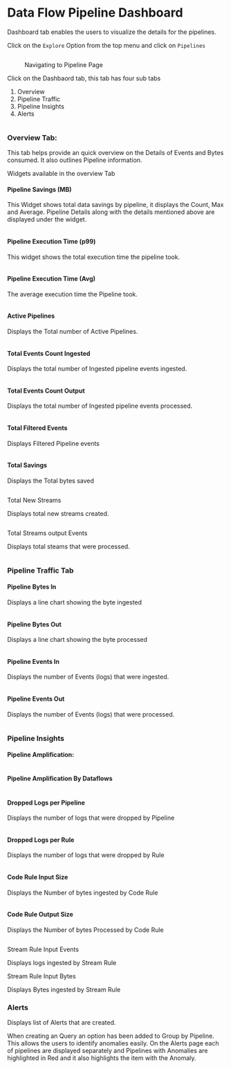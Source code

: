 # Data Flow Pipeline Dashboard

Dashboard tab enables the users to visualize the details for the pipelines.

Click on the `Explore` Option from the top menu and click on `Pipelines`

<figure><img src="../.gitbook/assets/image (375).png" alt=""><figcaption><p>Navigating to Pipeline Page</p></figcaption></figure>

Click on the Dashbaord tab, this tab has four sub tabs

1. Overview
2. Pipeline Traffic
3. Pipeline Insights
4. Alerts

<figure><img src="../.gitbook/assets/image (384).png" alt=""><figcaption></figcaption></figure>

### Overview Tab:

This tab helps provide an quick overview on the Details of Events and Bytes consumed. It also outlines Pipeline information.&#x20;

Widgets available in the overview Tab&#x20;

#### Pipeline Savings (MB)

This Widget shows total data savings by pipeline, it displays the Count, Max and Average. Pipeline  Details along with the details mentioned above are displayed under the widget.

<figure><img src="../.gitbook/assets/image (385).png" alt=""><figcaption></figcaption></figure>

#### Pipeline Execution Time (p99)

This widget shows the total execution time the pipeline took.

<figure><img src="../.gitbook/assets/image (386).png" alt=""><figcaption></figcaption></figure>

#### Pipeline Execution Time (Avg)

The average execution time the Pipeline took.

<figure><img src="../.gitbook/assets/image (387).png" alt=""><figcaption></figcaption></figure>

#### Active Pipelines

Displays the Total number of Active Pipelines.

<figure><img src="../.gitbook/assets/image (388).png" alt=""><figcaption></figcaption></figure>

#### Total Events Count Ingested

Displays the total number of Ingested pipeline events ingested.

<figure><img src="../.gitbook/assets/image (389).png" alt=""><figcaption></figcaption></figure>

#### Total Events Count Output

Displays the total number of Ingested pipeline events processed.

<figure><img src="../.gitbook/assets/image (390).png" alt=""><figcaption></figcaption></figure>

#### Total Filtered Events

Displays Filtered Pipeline events

<figure><img src="../.gitbook/assets/image (391).png" alt=""><figcaption></figcaption></figure>

#### Total Savings

Displays the Total bytes saved

<figure><img src="../.gitbook/assets/image (392).png" alt=""><figcaption></figcaption></figure>

Total New Streams

Displays total new streams created.

<figure><img src="../.gitbook/assets/image (393).png" alt=""><figcaption></figcaption></figure>

Total Streams output Events

Displays total steams that were processed.

<figure><img src="../.gitbook/assets/image (394).png" alt=""><figcaption></figcaption></figure>

### Pipeline Traffic Tab

#### Pipeline Bytes In

Displays a line chart showing the byte ingested

<figure><img src="../.gitbook/assets/image (395).png" alt=""><figcaption></figcaption></figure>

#### Pipeline Bytes Out

Displays a line chart showing the byte processed

<figure><img src="../.gitbook/assets/image (396).png" alt=""><figcaption></figcaption></figure>

#### Pipeline Events In

Displays the number of Events (logs) that were ingested.

<figure><img src="../.gitbook/assets/image (397).png" alt=""><figcaption></figcaption></figure>

#### Pipeline Events Out

Displays the number of Events (logs) that were processed.

<figure><img src="../.gitbook/assets/image (398).png" alt=""><figcaption></figcaption></figure>

### Pipeline Insights

#### Pipeline Amplification:

<figure><img src="../.gitbook/assets/image (399).png" alt=""><figcaption></figcaption></figure>

#### Pipeline Amplification By Dataflows

<figure><img src="../.gitbook/assets/image (400).png" alt=""><figcaption></figcaption></figure>

#### Dropped Logs per Pipeline

Displays the number of logs that were dropped by Pipeline

<figure><img src="../.gitbook/assets/image (401).png" alt=""><figcaption></figcaption></figure>

#### Dropped Logs per Rule

Displays the number of logs that were dropped by Rule

<figure><img src="../.gitbook/assets/image (402).png" alt=""><figcaption></figcaption></figure>

#### Code Rule Input Size

Displays the Number of bytes ingested by Code Rule

<figure><img src="../.gitbook/assets/image (403).png" alt=""><figcaption></figcaption></figure>

#### Code Rule Output Size

Displays the Number of bytes Processed by Code Rule

<figure><img src="../.gitbook/assets/image (404).png" alt=""><figcaption></figcaption></figure>

Stream Rule Input Events

Displays logs ingested by Stream Rule



Stream Rule Input Bytes

Displays Bytes ingested by Stream Rule



### Alerts

Displays list of Alerts that are created.

When creating an Query an option has been added to Group by Pipeline. This allows the users to identify anomalies easily. On the Alerts page each of pipelines are displayed separately and Pipelines with Anomalies are highlighted in Red and it also highlights the item with the Anomaly.

<figure><img src="../.gitbook/assets/Screenshot 2025-05-02 143810.png" alt=""><figcaption></figcaption></figure>

<figure><img src="../.gitbook/assets/Screenshot 2025-05-02 144043.png" alt=""><figcaption></figcaption></figure>
